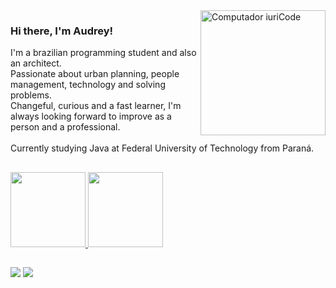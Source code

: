 <img src="https://raw.githubusercontent.com/MicaelliMedeiros/micaellimedeiros/master/image/computer-illustration.png" min-width="200px" max-width="200px" width="200px" align="right" alt="Computador iuriCode">

### Hi there, I'm Audrey!
 
<p align="left"> 
I'm a brazilian programming student and also an architect.<br>
Passionate about urban planning, people management, technology and solving problems.<br>
Changeful, curious and a fast learner, I'm always looking forward to improve as a person and a professional.<br><br>
Currently studying Java at Federal University of Technology from Paraná.
</p> 
  <h2></h2>
 <div>
  <a href="https://github.com/audreybenetti">
  <img height="120em" src="https://github-readme-stats.vercel.app/api?username=audreybenetti&show_icons=true&theme=tokyonight&include_all_commits=true&count_private=true"/>
  <img height="120em" src="https://github-readme-stats.vercel.app/api/top-langs/?username=audreybenetti&layout=compact&langs_count=7&theme=tokyonight"/>
</div>
  <h2></h2>
  <div>
  <a href = "mailto:audrey.sestari@gmail.com"><img src="https://img.shields.io/badge/-Gmail-%23333?style=for-the-badge&logo=gmail&logoColor=white" target="_blank"></a>
  <a href="https://www.linkedin.com/in/audrey-sestari-benetti/" target="_blank"><img src="https://img.shields.io/badge/-LinkedIn-%230077B5?style=for-the-badge&logo=linkedin&logoColor=white" target="_blank"></a>
  </div>
